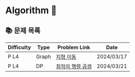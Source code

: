 # Algorithm 🥕

## 📚 문제 목록

| Difficulty | Type  | Problem Link                                                                        | Date       |
| ---------- | ----- | ----------------------------------------------------------------------------------- | ---------- |
| P L4       | Graph | [지형 이동](https://school.programmers.co.kr/learn/courses/30/lessons/62050)        | 2024/03/17 |
| P L4       | DP    | [최적의 행렬 곱셈](https://school.programmers.co.kr/learn/courses/30/lessons/12942) | 2024/03/21 |

